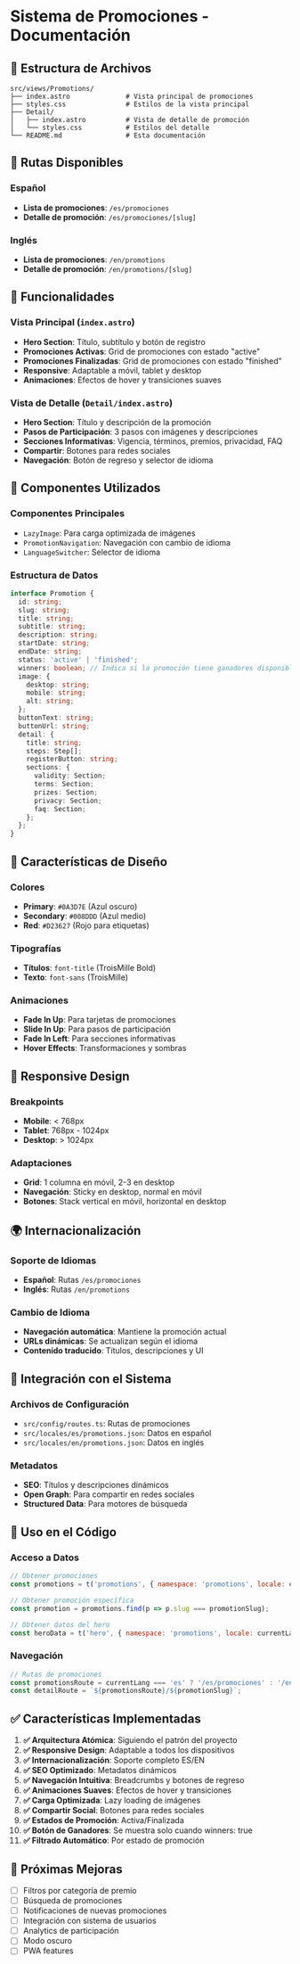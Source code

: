 # Sistema de Promociones - Documentación

## 📁 Estructura de Archivos

```
src/views/Promotions/
├── index.astro              # Vista principal de promociones
├── styles.css               # Estilos de la vista principal
├── Detail/
│   ├── index.astro          # Vista de detalle de promoción
│   └── styles.css           # Estilos del detalle
└── README.md                # Esta documentación
```

## 🚀 Rutas Disponibles

### Español
- **Lista de promociones**: `/es/promociones`
- **Detalle de promoción**: `/es/promociones/[slug]`

### Inglés
- **Lista de promociones**: `/en/promotions`
- **Detalle de promoción**: `/en/promotions/[slug]`

## 🎯 Funcionalidades

### Vista Principal (`index.astro`)
- **Hero Section**: Título, subtítulo y botón de registro
- **Promociones Activas**: Grid de promociones con estado "active"
- **Promociones Finalizadas**: Grid de promociones con estado "finished"
- **Responsive**: Adaptable a móvil, tablet y desktop
- **Animaciones**: Efectos de hover y transiciones suaves

### Vista de Detalle (`Detail/index.astro`)
- **Hero Section**: Título y descripción de la promoción
- **Pasos de Participación**: 3 pasos con imágenes y descripciones
- **Secciones Informativas**: Vigencia, términos, premios, privacidad, FAQ
- **Compartir**: Botones para redes sociales
- **Navegación**: Botón de regreso y selector de idioma

## 🔧 Componentes Utilizados

### Componentes Principales
- `LazyImage`: Para carga optimizada de imágenes
- `PromotionNavigation`: Navegación con cambio de idioma
- `LanguageSwitcher`: Selector de idioma

### Estructura de Datos
```typescript
interface Promotion {
  id: string;
  slug: string;
  title: string;
  subtitle: string;
  description: string;
  startDate: string;
  endDate: string;
  status: 'active' | 'finished';
  winners: boolean; // Indica si la promoción tiene ganadores disponibles
  image: {
    desktop: string;
    mobile: string;
    alt: string;
  };
  buttonText: string;
  buttonUrl: string;
  detail: {
    title: string;
    steps: Step[];
    registerButton: string;
    sections: {
      validity: Section;
      terms: Section;
      prizes: Section;
      privacy: Section;
      faq: Section;
    };
  };
}
```

## 🎨 Características de Diseño

### Colores
- **Primary**: `#0A3D7E` (Azul oscuro)
- **Secondary**: `#008DDD` (Azul medio)
- **Red**: `#D23627` (Rojo para etiquetas)

### Tipografías
- **Títulos**: `font-title` (TroisMille Bold)
- **Texto**: `font-sans` (TroisMille)

### Animaciones
- **Fade In Up**: Para tarjetas de promociones
- **Slide In Up**: Para pasos de participación
- **Fade In Left**: Para secciones informativas
- **Hover Effects**: Transformaciones y sombras

## 📱 Responsive Design

### Breakpoints
- **Mobile**: < 768px
- **Tablet**: 768px - 1024px
- **Desktop**: > 1024px

### Adaptaciones
- **Grid**: 1 columna en móvil, 2-3 en desktop
- **Navegación**: Sticky en desktop, normal en móvil
- **Botones**: Stack vertical en móvil, horizontal en desktop

## 🌍 Internacionalización

### Soporte de Idiomas
- **Español**: Rutas `/es/promociones`
- **Inglés**: Rutas `/en/promotions`

### Cambio de Idioma
- **Navegación automática**: Mantiene la promoción actual
- **URLs dinámicas**: Se actualizan según el idioma
- **Contenido traducido**: Títulos, descripciones y UI

## 🔗 Integración con el Sistema

### Archivos de Configuración
- `src/config/routes.ts`: Rutas de promociones
- `src/locales/es/promotions.json`: Datos en español
- `src/locales/en/promotions.json`: Datos en inglés

### Metadatos
- **SEO**: Títulos y descripciones dinámicos
- **Open Graph**: Para compartir en redes sociales
- **Structured Data**: Para motores de búsqueda

## 🚀 Uso en el Código

### Acceso a Datos
```javascript
// Obtener promociones
const promotions = t('promotions', { namespace: 'promotions', locale: currentLang });

// Obtener promoción específica
const promotion = promotions.find(p => p.slug === promotionSlug);

// Obtener datos del hero
const heroData = t('hero', { namespace: 'promotions', locale: currentLang });
```

### Navegación
```javascript
// Rutas de promociones
const promotionsRoute = currentLang === 'es' ? '/es/promociones' : '/en/promotions';
const detailRoute = `${promotionsRoute}/${promotionSlug}`;
```

## ✅ Características Implementadas

1. **✅ Arquitectura Atómica**: Siguiendo el patrón del proyecto
2. **✅ Responsive Design**: Adaptable a todos los dispositivos
3. **✅ Internacionalización**: Soporte completo ES/EN
4. **✅ SEO Optimizado**: Metadatos dinámicos
5. **✅ Navegación Intuitiva**: Breadcrumbs y botones de regreso
6. **✅ Animaciones Suaves**: Efectos de hover y transiciones
7. **✅ Carga Optimizada**: Lazy loading de imágenes
8. **✅ Compartir Social**: Botones para redes sociales
9. **✅ Estados de Promoción**: Activa/Finalizada
10. **✅ Botón de Ganadores**: Se muestra solo cuando winners: true
11. **✅ Filtrado Automático**: Por estado de promoción

## 🔮 Próximas Mejoras

- [ ] Filtros por categoría de premio
- [ ] Búsqueda de promociones
- [ ] Notificaciones de nuevas promociones
- [ ] Integración con sistema de usuarios
- [ ] Analytics de participación
- [ ] Modo oscuro
- [ ] PWA features
